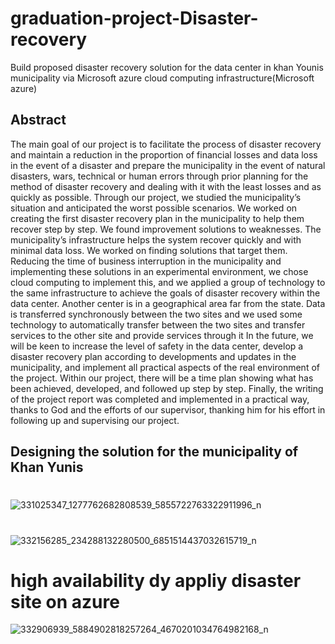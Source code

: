 # graduation-project-Disaster-recovery
Build proposed disaster recovery solution for the data center in khan  Younis municipality via Microsoft azure cloud computing infrastructure(Microsoft azure)

## Abstract

The main goal of our project is to facilitate the process of disaster recovery and maintain a 
reduction in the proportion of financial losses and data loss in the event of a disaster and prepare 
the municipality in the event of natural disasters, wars, technical or human errors through prior 
planning for the method of disaster recovery and dealing with it with the least losses and as quickly 
as possible.
Through our project, we studied the municipality’s situation and anticipated the worst possible 
scenarios. We worked on creating the first disaster recovery plan in the municipality to help them 
recover step by step. We found improvement solutions to weaknesses. The municipality’s 
infrastructure helps the system recover quickly and with minimal data loss. We worked on finding 
solutions that target them. Reducing the time of business interruption in the municipality and 
implementing these solutions in an experimental environment, we chose cloud computing to 
implement this, and we applied a group of technology to the same infrastructure to achieve the 
goals of disaster recovery within the data center. Another center is in a geographical area far from 
the state. Data is transferred synchronously between the two sites and we used some technology 
to automatically transfer between the two sites and transfer services to the other site and provide 
services through it
In the future, we will be keen to increase the level of safety in the data center, develop a disaster 
recovery plan according to developments and updates in the municipality, and implement all 
practical aspects of the real environment of the project.
Within our project, there will be a time plan showing what has been achieved, developed, and 
followed up step by step.
Finally, the writing of the project report was completed and implemented in a practical way, 
thanks to God and the efforts of our supervisor, thanking him for his effort in following up and 
supervising our project.


## Designing the solution for the municipality of Khan Yunis
# 
![331025347_1277762682808539_5855722763322911996_n](https://user-images.githubusercontent.com/74033939/222916576-71c623b2-0cae-4a04-bac7-d14d43ea10c9.jpg)

#
![332156285_234288132280500_6851514437032615719_n](https://user-images.githubusercontent.com/74033939/222916692-e11957d3-544e-4c62-bdc0-00914a6b2987.jpg)

# high availability dy appliy disaster site on azure 
![332906939_5884902818257264_4670201034764982168_n](https://user-images.githubusercontent.com/74033939/222916761-448b9b73-d251-4963-a3d8-63abbef7fb79.jpg)
